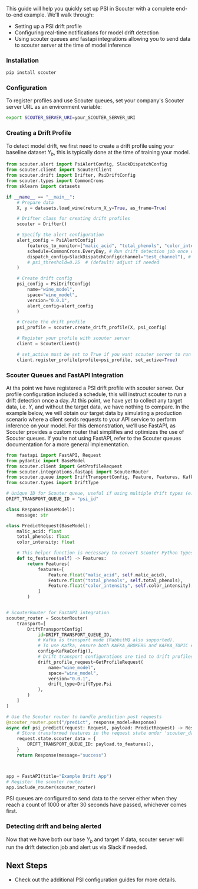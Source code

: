 This guide will help you quickly set up PSI in Scouter with a complete end-to-end example. We'll walk through:

- Setting up a PSI drift profile
- Configuring real-time notifications for model drift detection
- Using scouter queues and fastapi integrations allowing you to send data to scouter server at the time of model inference

### Installation

```bash
pip install scouter
```

### **Configuration**
To register profiles and use Scouter queues, set your company's Scouter server URL as an environment variable:

```bash
export SCOUTER_SERVER_URI=your_SCOUTER_SERVER_URI
```

### Creating a Drift Profile
To detect model drift, we first need to create a drift profile using your baseline dataset $Y_{b}$, this is typically done at the time of training your model.
```python hl_lines="6 15"
from scouter.alert import PsiAlertConfig, SlackDispatchConfig
from scouter.client import ScouterClient
from scouter.drift import Drifter, PsiDriftConfig
from scouter.types import CommonCrons
from sklearn import datasets

if __name__ == "__main__":
    # Prepare data
    X, y = datasets.load_wine(return_X_y=True, as_frame=True)

    # Drifter class for creating drift profiles
    scouter = Drifter()

    # Specify the alert configuration
    alert_config = PsiAlertConfig(
        features_to_monitor=["malic_acid", "total_phenols", "color_intensity"], # Defaults to all features if left empty
        schedule=CommonCrons.EveryDay, # Run drift detection job once daily
        dispatch_config=SlackDispatchConfig(channel="test_channel"), # Notify my team Slack channel if drift is detected
        # psi_threshold=0.25  # (default) adjust if needed
    )

    # Create drift config
    psi_config = PsiDriftConfig(
        name="wine_model",
        space="wine_model",
        version="0.0.1",
        alert_config=alert_config
    )

    # Create the drift profile
    psi_profile = scouter.create_drift_profile(X, psi_config)

    # Register your profile with scouter server
    client = ScouterClient()

    # set_active must be set to True if you want scouter server to run the drift detection job
    client.register_profile(profile=psi_profile, set_active=True)
```


### Scouter Queues and FastAPI Integration

At ths point we have registered a PSI drift profile with scouter server. Our profile configuration included a schedule, this will instruct scouter to run a drift detection once a day.
At this point, we have yet to collect any target data, i.e. $Y,$ and without the target data, we have nothing to compare. In the example below, we will obtain our target data
by simulating a production scenario where a client sends requests to your API service to perform inference on your model. For this demonstration, we’ll use FastAPI, as
Scouter provides a custom router that simplifies and optimizes the use of Scouter queues. If you’re not using FastAPI, refer to the Scouter queues documentation for a more general implementation.

```python
from fastapi import FastAPI, Request
from pydantic import BaseModel
from scouter.client import GetProfileRequest
from scouter.integrations.fastapi import ScouterRouter
from scouter.queue import DriftTransportConfig, Feature, Features, KafkaConfig
from scouter.types import DriftType

# Unique ID for Scouter queue, useful if using multiple drift types (e.g., SPC and PSI)
DRIFT_TRANSPORT_QUEUE_ID = "psi_id"

class Response(BaseModel):
    message: str

class PredictRequest(BaseModel):
    malic_acid: float
    total_phenols: float
    color_intensity: float

    # This helper function is necessary to convert Scouter Python types into the appropriate Rust types.
    def to_features(self) -> Features:
        return Features(
            features=[
                Feature.float("malic_acid", self.malic_acid),
                Feature.float("total_phenols", self.total_phenols),
                Feature.float("color_intensity", self.color_intensity),
            ]
        )


# ScouterRouter for FastAPI integration 
scouter_router = ScouterRouter(
    transport=[
        DriftTransportConfig(
            id=DRIFT_TRANSPORT_QUEUE_ID,
            # Kafka as transport mode (RabbitMQ also supported).
            # To use Kafka, ensure both KAFKA_BROKERS and KAFKA_TOPIC environment variables are set
            config=KafkaConfig(),
            # Drift transport configurations are tied to drift profiles
            drift_profile_request=GetProfileRequest(
                name="wine_model",
                space="wine_model",
                version="0.0.1",
                drift_type=DriftType.Psi
            ),
        )
    ]
)

# Use the Scouter router to handle prediction post requests
@scouter_router.post("/predict", response_model=Response)
async def psi_predict(request: Request, payload: PredictRequest) -> Response:
    # Store transformed features in the request state under 'scouter_data' for the specified queue ID
    request.state.scouter_data = {
        DRIFT_TRANSPORT_QUEUE_ID: payload.to_features(),
    }
    return Response(message="success")



app = FastAPI(title="Example Drift App")
# Register the scouter router
app.include_router(scouter_router)
```
PSI queues are configured to send data to the server either when they reach a count of 1000 or after 30 seconds have passed, whichever comes first.

### Detecting drift and being alerted
Now that we have both our base $Y_{b}$ and target $Y$ data, scouter server will run the drift detection job and alert us via Slack if needed.

## Next Steps

- Check out the additional PSI configuration guides for more details.
